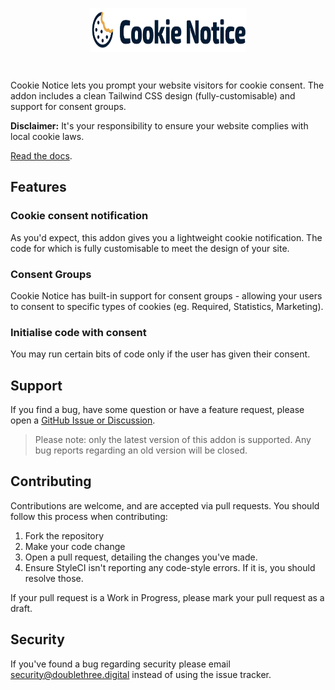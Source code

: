 <!-- statamic:hide -->

<p align="center">
<picture>
    <source srcset="./logo-dark.svg" media="(prefers-color-scheme: dark)">
    <img align="center" width="250" height="70" src="./logo-default.svg">
</picture>
</p>
<br>

<!-- /statamic:hide -->

Cookie Notice lets you prompt your website visitors for cookie consent. The addon includes a clean Tailwind CSS design (fully-customisable) and support for consent groups.

**Disclaimer:** It's your responsibility to ensure your website complies with local cookie laws.

[Read the docs](https://cookie-notice.duncanmcclean.com).

## Features

### Cookie consent notification

As you'd expect, this addon gives you a lightweight cookie notification. The code for which is fully customisable to meet the design of your site.

### Consent Groups

Cookie Notice has built-in support for consent groups - allowing your users to consent to specific types of cookies (eg. Required, Statistics, Marketing).

### Initialise code with consent

You may run certain bits of code only if the user has given their consent.

<!-- statamic:hide -->

## Support

If you find a bug, have some question or have a feature request, please open a [GitHub Issue or Discussion](https://github.com/duncanmcclean/cookie-notice/issues/new/choose).

> Please note: only the latest version of this addon is supported. Any bug reports regarding an old version will be closed.

## Contributing

Contributions are welcome, and are accepted via pull requests. You should follow this process when contributing:

1. Fork the repository
2. Make your code change
3. Open a pull request, detailing the changes you've made.
4. Ensure StyleCI isn't reporting any code-style errors. If it is, you should resolve those.

If your pull request is a Work in Progress, please mark your pull request as a draft.

## Security

If you've found a bug regarding security please email security@doublethree.digital instead of using the issue tracker.

<!-- /statamic:hide -->
